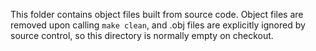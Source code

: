 This folder contains object files built from source code. Object files are removed upon calling `make clean`, and .obj files are explicitly ignored by source control, so this directory is normally empty on checkout. 